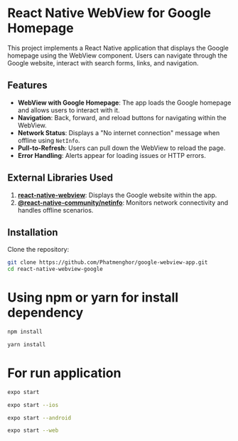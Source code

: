 # React Native WebView for Google Homepage

This project implements a React Native application that displays the Google homepage using the WebView component. Users can navigate through the Google website, interact with search forms, links, and navigation.

## Features

- **WebView with Google Homepage**: The app loads the Google homepage and allows users to interact with it.
- **Navigation**: Back, forward, and reload buttons for navigating within the WebView.
- **Network Status**: Displays a "No internet connection" message when offline using `NetInfo`.
- **Pull-to-Refresh**: Users can pull down the WebView to reload the page.
- **Error Handling**: Alerts appear for loading issues or HTTP errors.

## External Libraries Used

1. **[react-native-webview](https://github.com/react-native-webview/react-native-webview)**: Displays the Google website within the app.
2. **[@react-native-community/netinfo](https://github.com/react-native-netinfo/react-native-netinfo)**: Monitors network connectivity and handles offline scenarios.

## Installation

Clone the repository:

```bash
git clone https://github.com/Phatmenghor/google-webview-app.git
cd react-native-webview-google
```

# Using npm or yarn for install dependency

```bash
npm install
```

```bash
yarn install
```

# For run application

```bash
expo start
```

```bash
expo start --ios
```

```bash
expo start --android
```

```bash
expo start --web
```

